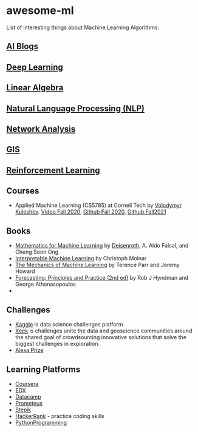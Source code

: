 # awesome-ml
List of interesting things about Machine Learning Algorithms:

## [AI Blogs](https://github.com/PetroIvaniuk/awesome-ml/blob/master/Blogs.md) ##

## [Deep Learning](https://github.com/PetroIvaniuk/awesome-ml/blob/master/Deep%20Learning.md) ##

## [Linear Algebra](https://github.com/PetroIvaniuk/awesome-ml/blob/master/Linear%20Algebra.md) ##

## [Natural Language Processing (NLP)](https://github.com/PetroIvaniuk/awesome-ml/blob/master/nlp.md) ##

## [Network Analysis](https://github.com/PetroIvaniuk/awesome-ml/blob/master/Network%20Analysis.md) ##

## [GIS](https://github.com/PetroIvaniuk/awesome-ml/blob/master/GIS.md) ##

## [Reinforcement Learning](https://github.com/PetroIvaniuk/awesome-ml/blob/master/Reinforcement%20Learning.md) ##

## Courses ##

- Applied Machine Learning (CS5785) at Cornell Tech by [Volodymyr Kuleshov](https://www.cs.cornell.edu/~kuleshov/). [Video Fall 2020](https://www.youtube.com/playlist?list=PL2UML_KCiC0UlY7iCQDSiGDMovaupqc83), [Github Fall 2020](https://github.com/kuleshov/cornell-cs5785-2020-applied-ml), [Github Fall2021](https://github.com/kuleshov/cornell-cs5785-2021-applied-ml/tree/main/notebooks)

## Books ##

- [Mathematics for Machine Learning](https://mml-book.github.io/) by [Deisenroth](https://deisenroth.cc/), A. Aldo Faisal, and Cheng Soon Ong
- [Interpretable Machine Learning](https://christophm.github.io/interpretable-ml-book/) by Christoph Molnar
- [The Mechanics of Machine Learning](https://mlbook.explained.ai/) by Terence Parr and Jeremy Howard
- [Forecasting: Principles and Practice (2nd ed)](https://otexts.com/fpp2/) by Rob J Hyndman and George Athanasopoulos
-

## Challenges ##

 - [Kaggle](https://www.kaggle.com/) is data science challenges platform
 - [Xeek](https://xeek.ai/challenges) is challenges unite the data and geoscience communities around the shared goal of crowdsourcing innovative solutions that solve the biggest challenges in exploration.
 - [Alexa Prize](https://developer.amazon.com/alexaprize)

## Learning Platforms ##
 
- [Coursera](https://www.coursera.org/)
- [EDX](https://www.edx.org/)
- [Datacamp](https://learn.datacamp.com/)
- [Prometeus](https://prometheus.org.ua/)
- [Stepik](https://stepik.org/)
- [HackerRank](https://www.hackerrank.com/) - practice coding skills
- [PythonProgramming](https://pythonprogramming.net/)
